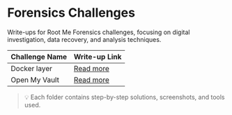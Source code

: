 # Forensics Challenges

Write-ups for Root Me Forensics challenges, focusing on digital investigation, data recovery, and analysis techniques.

| Challenge Name   | Write-up Link                                      |
|------------------|---------------------------------------------------|
| Docker layer     | [Read more](./Docker-layer/Docker-layer.md)        |
| Open My Vault    | [Read more](./Open-My-Vault/Open-My-Vault.md)      |

> 💡 Each folder contains step-by-step solutions, screenshots, and tools used.
